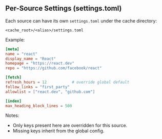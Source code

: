 ## Per-Source Settings (settings.toml)

Each source can have its own `settings.toml` under the cache directory:

```
<cache_root>/<alias>/settings.toml
```

Example:

```toml
[meta]
name = "react"
display_name = "React"
homepage = "https://react.dev"
repo = "https://github.com/facebook/react"

[fetch]
refresh_hours = 12           # override global default
follow_links = "first_party"
allowlist = ["react.dev", "github.com"]

[index]
max_heading_block_lines = 500
```

Notes:
- Only keys present here are overridden for this source.
- Missing keys inherit from the global config.
